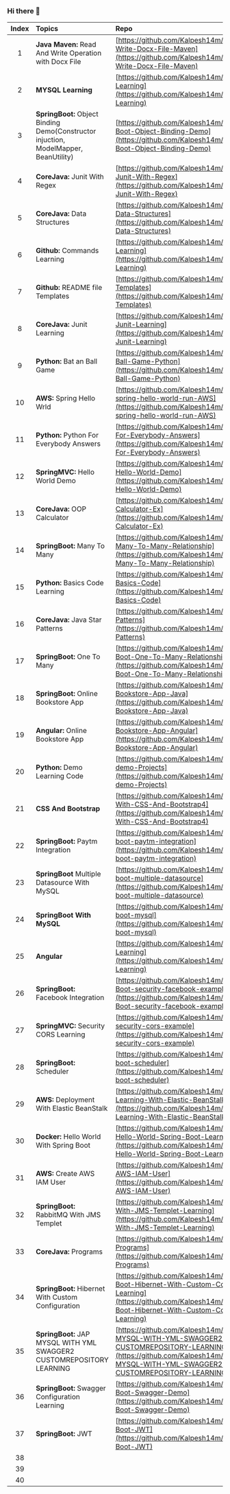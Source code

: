 ### Hi there 👋

<!--
**Kalpesh14m/Kalpesh14m** is a ✨ _special_ ✨ repository because its `README.md` (this file) appears on your GitHub profile.

Here are some ideas to get you started:

- 🔭 I’m currently working on ...
- 🌱 I’m currently learning ...
- 👯 I’m looking to collaborate on ...
- 🤔 I’m looking for help with ...
- 💬 Ask me about ...
- 📫 How to reach me: ...
- 😄 Pronouns: ...
- ⚡ Fun fact: ...
-->

| Index | Topics | Repo |
| :-------------: | :------------- |:-------------| 
| 1 | **Java Maven:** Read And Write Operation with Docx File | [https://github.com/Kalpesh14m/Read-Write-Docx-File-Maven](https://github.com/Kalpesh14m/Read-Write-Docx-File-Maven) |
| 2 | **MYSQL Learning** | [https://github.com/Kalpesh14m/MYSQL-Learning](https://github.com/Kalpesh14m/MYSQL-Learning) |
| 3 | **SpringBoot:** Object Binding Demo(Constructor injuction, ModelMapper, BeanUtility) | [https://github.com/Kalpesh14m/Spring-Boot-Object-Binding-Demo](https://github.com/Kalpesh14m/Spring-Boot-Object-Binding-Demo) |
| 4 | **CoreJava:** Junit With Regex  | [https://github.com/Kalpesh14m/Core-Java-Junit-With-Regex](https://github.com/Kalpesh14m/Core-Java-Junit-With-Regex) |
| 5 | **CoreJava:** Data Structures | [https://github.com/Kalpesh14m/Core-Java-Data-Structures](https://github.com/Kalpesh14m/Core-Java-Data-Structures) |
| 6 | **Github:** Commands Learning | [https://github.com/Kalpesh14m/Github-Learning](https://github.com/Kalpesh14m/Github-Learning) |
| 7 | **Github:** README file Templates | [https://github.com/Kalpesh14m/README-Templates](https://github.com/Kalpesh14m/README-Templates) |
| 8 | **CoreJava:** Junit Learning | [https://github.com/Kalpesh14m/Core-Java-Junit-Learning](https://github.com/Kalpesh14m/Core-Java-Junit-Learning) |
| 9 | **Python:** Bat an Ball Game | [https://github.com/Kalpesh14m/Bat-an-Ball-Game-Python](https://github.com/Kalpesh14m/Bat-an-Ball-Game-Python) |
| 10 | **AWS:** Spring Hello Wrld | [https://github.com/Kalpesh14m/finally-spring-hello-world-run-AWS](https://github.com/Kalpesh14m/finally-spring-hello-world-run-AWS) |
| 11 | **Python:** Python For Everybody Answers | [https://github.com/Kalpesh14m/Python-For-Everybody-Answers](https://github.com/Kalpesh14m/Python-For-Everybody-Answers) |
| 12 | **SpringMVC:** Hello World Demo | [https://github.com/Kalpesh14m/SpringMVC-Hello-World-Demo](https://github.com/Kalpesh14m/SpringMVC-Hello-World-Demo) |
| 13 | **CoreJava:** OOP Calculator | [https://github.com/Kalpesh14m/OOP-Calculator-Ex](https://github.com/Kalpesh14m/OOP-Calculator-Ex) |
| 14 | **SpringBoot:** Many To Many | [https://github.com/Kalpesh14m/SringBoot-Many-To-Many-Relationship](https://github.com/Kalpesh14m/SringBoot-Many-To-Many-Relationship) |
| 15 | **Python:** Basics Code Learning | [https://github.com/Kalpesh14m/Python-Basics-Code](https://github.com/Kalpesh14m/Python-Basics-Code) |
| 16 | **CoreJava:** Java Star Patterns | [https://github.com/Kalpesh14m/Java-Star-Patterns](https://github.com/Kalpesh14m/Java-Star-Patterns) |
| 17 | **SpringBoot:** One To Many | [https://github.com/Kalpesh14m/Spring-Boot-One-To-Many-Relationship](https://github.com/Kalpesh14m/Spring-Boot-One-To-Many-Relationship) |
| 18 | **SpringBoot:** Online Bookstore App | [https://github.com/Kalpesh14m/Online-Bookstore-App-Java](https://github.com/Kalpesh14m/Online-Bookstore-App-Java) |
| 19 | **Angular:** Online Bookstore App | [https://github.com/Kalpesh14m/Online-Bookstore-App-Angular](https://github.com/Kalpesh14m/Online-Bookstore-App-Angular) |
| 20 | **Python:** Demo Learning Code | [https://github.com/Kalpesh14m/Python-demo-Projects](https://github.com/Kalpesh14m/Python-demo-Projects) |
| 21 | **CSS And Bootstrap** | [https://github.com/Kalpesh14m/Learning-With-CSS-And-Bootstrap4](https://github.com/Kalpesh14m/Learning-With-CSS-And-Bootstrap4) |
| 22 | **SpringBoot:** Paytm Integration | [https://github.com/Kalpesh14m/spring-boot-paytm-integration](https://github.com/Kalpesh14m/spring-boot-paytm-integration) |
| 23 | **SpringBoot** Multiple Datasource With MySQL | [https://github.com/Kalpesh14m/spring-boot-multiple-datasource](https://github.com/Kalpesh14m/spring-boot-multiple-datasource) |
| 24 | **SpringBoot With MySQL** | [https://github.com/Kalpesh14m/Spring-boot-mysql](https://github.com/Kalpesh14m/Spring-boot-mysql) |
| 25 | **Angular** | [https://github.com/Kalpesh14m/Angular-Learning](https://github.com/Kalpesh14m/Angular-Learning) |
| 26 | **SpringBoot:** Facebook Integration | [https://github.com/Kalpesh14m/Spring-Boot-security-facebook-example](https://github.com/Kalpesh14m/Spring-Boot-security-facebook-example) |
| 27 | **SpringMVC:** Security CORS Learning | [https://github.com/Kalpesh14m/spring-security-cors-example](https://github.com/Kalpesh14m/spring-security-cors-example) |
| 28 | **SpringBoot:** Scheduler | [https://github.com/Kalpesh14m/spring-boot-scheduler](https://github.com/Kalpesh14m/spring-boot-scheduler) |
| 29 | **AWS:** Deployment With Elastic BeanStalk | [https://github.com/Kalpesh14m/AWS-Learning-With-Elastic-BeanStalk](https://github.com/Kalpesh14m/AWS-Learning-With-Elastic-BeanStalk) |
| 30 | **Docker:** Hello World With Spring Boot | [https://github.com/Kalpesh14m/Docker-Hello-World-Spring-Boot-Learning](https://github.com/Kalpesh14m/Docker-Hello-World-Spring-Boot-Learning) |
| 31 | **AWS:** Create AWS IAM User | [https://github.com/Kalpesh14m/Create-AWS-IAM-User](https://github.com/Kalpesh14m/Create-AWS-IAM-User) |
| 32 | **SpringBoot:** RabbitMQ With JMS Templet | [https://github.com/Kalpesh14m/RabbitMQ-With-JMS-Templet-Learning](https://github.com/Kalpesh14m/RabbitMQ-With-JMS-Templet-Learning) |
| 33 | **CoreJava:** Programs | [https://github.com/Kalpesh14m/Core-Java-Programs](https://github.com/Kalpesh14m/Core-Java-Programs) |
| 34 | **SpringBoot:** Hibernet With Custom Configuration | [https://github.com/Kalpesh14m/Spring-Boot-Hibernet-With-Custom-Config-Learning](https://github.com/Kalpesh14m/Spring-Boot-Hibernet-With-Custom-Config-Learning) |
| 35 | **SpringBoot:** JAP MYSQL WITH YML SWAGGER2 CUSTOMREPOSITORY LEARNING | [https://github.com/Kalpesh14m/JAP-MYSQL-WITH-YML-SWAGGER2-CUSTOMREPOSITORY-LEARNING](https://github.com/Kalpesh14m/JAP-MYSQL-WITH-YML-SWAGGER2-CUSTOMREPOSITORY-LEARNING) |
| 36 | **SpringBoot:** Swagger Configuration Learning | [https://github.com/Kalpesh14m/Spring-Boot-Swagger-Demo](https://github.com/Kalpesh14m/Spring-Boot-Swagger-Demo) |
| 37 | **SpringBoot:** JWT | [https://github.com/Kalpesh14m/Spring-Boot-JWT](https://github.com/Kalpesh14m/Spring-Boot-JWT) |
| 38 |  | []() |
| 39 |  | []() |
| 40 |  | []() |


